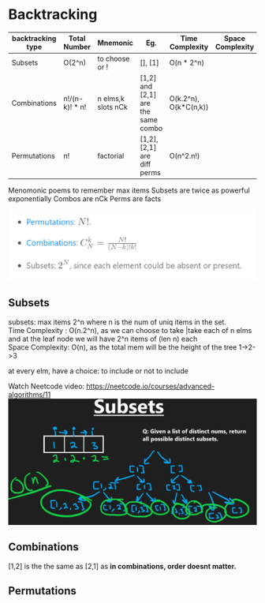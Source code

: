 # Backtracking

| backtracking type  | Total Number    | Mnemonic           | Eg.                                | Time Complexity       | Space Complexity |
| -------------------| --------------- |--------------------|------------------------------------|-----------------------|------------------- 
| Subsets            | O(2^n)          | to choose or !     | [], [1]                            | O(n * 2^n)            |                  |
| Combinations       | n!/(n-k)! * n!  | n elms,k slots nCk | [1,2] and [2,1] are the same combo | O(k.2^n), O(k*C(n,k)) |                  |
| Permutations       | n!              | factorial          | [1,2],[2,1] are diff perms         | O(n^2.n!)             |                  |

Menomonic poems to remember max items
Subsets are twice as powerful exponentially
Combos are nCk
Perms are facts

![formula](https://github.com/trohit/leetcode/blob/main/images/backtracking.PNG)

## Subsets
subsets: max items 2^n where n is the num of uniq items in the set.\
Time Complexity : O(n.2^n), as we can choose to take |take each of n elms and at the leaf node we will have 2^n items of (len n) each\
Space Complexity: O(n), as the total mem will be the height of the tree 1->2->3

at every elm, have a choice: to include or not to include

Watch Neetcode video: https://neetcode.io/courses/advanced-algorithms/11
[![Watch the subsets video](https://github.com/trohit/leetcode/blob/main/images/subsets.PNG)](https://neetcode.io/courses/advanced-algorithms/11)

## Combinations
[1,2] is the the same as [2,1] as **in combinations, order doesnt matter.**
## Permutations
